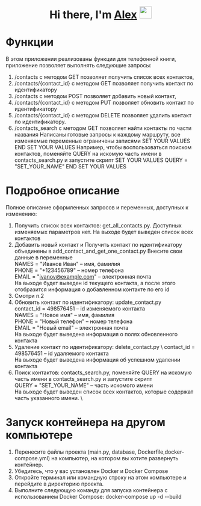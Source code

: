 <h1 align="center">Hi there, I'm <a href="Alex M" target="_blank">Alex</a> 
<img src="https://github.com/blackcater/blackcater/raw/main/images/Hi.gif" height="32"/></h1>

# Функции
В этом приложении реализованы функции для телефонной книги, приложение позволяет выполнять следующие запросы:
1.	/contacts с методом GET позволяет получить список всех контактов, 
2.	/contacts/{contact_id} с методом GET позволяет получить контакт по идентификатору
3.	/contacts с методом POST позволяет добавить новый контакт, 
4.	/contacts/{contact_id} с методом PUT позволяет обновить контакт по идентификатору 
5.	/contacts/{contact_id} с методом DELETE позволяет удалить контакт по идентификатору.
6.	/contacts_search с методом GET позволяет найти контакты по части названия
Написаны готовые запросы к каждому маршруту, все изменяемые переменные ограничены записями
SET YOUR VALUES
END SET YOUR VALUES
Например, чтобы воспользоваться поиском контактов, поменяйте QUERY на искомую часть имени в contacts_search.py и запустите скрипт
SET YOUR VALUES
QUERY = "SET_YOUR_NAME"
END SET YOUR VALUES
# Подробное описание
Полное описание оформленных запросов и переменных, доступных к изменению:
1.	Получить список всех контактов: get_all_contacts.py. Доступных изменяемых параметров нет.
На выходе будет выведен список всех контактов
2.	Добавить новый контакт и Получить контакт по идентификатору объединены в add_contact_and_get_one_contact.py 
Внесите свои данные в переменные\
NAMES = "Иванов Иван" – имя, фамилия \
PHONE = "+123456789" – номер телефона \
EMAIL = "ivanov@example.com" – электронная почта \
На выходе будет выведен id текущего контакта, а после этого отобразится информация о добавленном контакте по его id
3.	Смотри п.2
4.	Обновить контакт по идентификатору: update_contact.py \
contact_id = 498576451 – id изменяемого контакта \
NAMES = "Новое имя" – имя, фамилия \
PHONE = "Новый телефон" – номер телефона \
EMAIL = "Новый email" – электронная почта \
На выходе будет выведена информация о полях обновленного контакта
5.	Удаление контакт по идентификатору: delete_contact.py \ 
contact_id = 498576451 – id удаляемого контакта \
На выходе будет выведена информация об успешном удалении контакта
6.	Поиск контактов: contacts_search.py, поменяйте QUERY на искомую часть имени в contacts_search.py и запустите скрипт \
QUERY = "SET_YOUR_NAME" – часть искомого имени \
На выходе будет выведен список всех контактов, которые содержат часть указанного имени. \

# Запуск контейнера на другом компьютере
1.	Перенесите файлы проекта (main.py, database, Dockerfile,docker-compose.yml) на компьютер, на котором вы хотите развернуть контейнер.
2.	Убедитесь, что у вас установлен Docker и Docker Compose
3.	Откройте терминал или командную строку на этом компьютере и перейдите в директорию проекта.
4.	Выполните следующую команду для запуска контейнера с использованием Docker Compose:
docker-compose up -d --build

